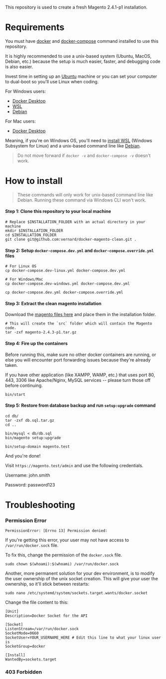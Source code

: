 This repository is used to create a fresh Magento 2.4.1-p1 installation.

# Requirements
You must have [docker](https://docker.com/) and [docker-compose](https://docs.docker.com/compose/install/) command installed to use this repository.

It is highly recommended to use a unix-based system (Ubuntu, MacOS, Debian, etc.) because the setup is much easier, faster, and debugging code is also easier. 

Invest time in setting up an [Ubuntu](https://ubuntu.com/) machine or you can set your computer to dual-boot so you'll use Linux when coding.

For Windows users:
* [Docker Desktop](https://docs.docker.com/desktop/windows/install/)
* [WSL](https://docs.docker.com/desktop/windows/wsl/) 
* [Debian](https://www.microsoft.com/en-us/p/debian/9msvkqc78pk6)

For Mac users:
* [Docker Desktop](https://docs.docker.com/desktop/windows/install/)


Meaning, if you're on Windows OS, you'll need to [install  WSL](https://docs.docker.com/desktop/windows/wsl/) (Windows Subsystem for Linux) and a unix-based command line like [Debian](https://www.microsoft.com/en-us/p/debian/9msvkqc78pk6#activetab=pivot:overviewtab).


> Do not move forward if `docker -v` and `docker-compose -v` doesn't work.

# How to install

> These commands will only work for unix-based command line like Debian. Running these command via Windows CLI won't work.

#### Step 1: Clone this repository to your local machine
```
# Replace $INSTALLATION_FOLDER with an actual directory in your machine
mkdir $INSTALLATION_FOLDER
cd $INSTALLATION_FOLDER
git clone git@github.com:vernard/docker-magento-clean.git .
```

#### Step 2: Setup `docker-compose.dev.yml` and `docker-compose.override.yml` files
```
# For Linux OS
cp docker-compose.dev-linux.yml docker-compose.dev.yml

# For Windows/Mac
cp docker-compose.dev-windows.yml docker-compose.dev.yml

cp docker-compose.dev.yml docker-compose.override.yml
```

#### Step 3: Extract the clean magento installation

Download the [magento files here](https://drive.google.com/drive/folders/1tK71vugVIWn41GUqY1VcKBt-7M0vdwMB?usp=sharing) and place them in the installation folder.

```
# This will create the `src` folder which will contain the Magento code.
tar -zxf magento-2.4.3-p1.tar.gz
``` 

#### Step 4: Fire up the containers
Before running this, make sure no other docker containers are running, or else you will encounter port forwarding issues because they're already taken.

If you have other application (like XAMPP, WAMP, etc.) that uses port 80, 443, 3306 like Apache/Nginx, MySQL services -- please turn those off before continuing. 
```
bin/start 
```

#### Step 5: Restore from database backup and run `setup:upgrade` command
```
cd db/
tar -zxf db.sql.tar.gz
cd ..

bin/mysql < db/db.sql
bin/magento setup:upgrade

bin/setup-domain magento.test
```

And you're done!

Visit `https://magento.test/admin` and use the following credentials.

Username: john.smith

Password: password123

# Troubleshooting

### Permission Error

```
PermissionError: [Errno 13] Permission denied:
```
If you're getting this error, your user may not have access to `/var/run/docker.sock` file.

To fix this, change the permission of the `docker.sock` file.
```$xslt
sudo chown $(whoami):$(whoami) /var/run/docker.sock
```
Another, more permanent solution for your dev environment, is to modify the user ownership of the unix socket creation. This will give your user the ownership, so it'll stick between restarts:

```
sudo nano /etc/systemd/system/sockets.target.wants/docker.socket
```
Change the file content to this:
```
[Unit]
Description=Docker Socket for the API

[Socket]
ListenStream=/var/run/docker.sock
SocketMode=0660
SocketUser=YOUR_USERNAME_HERE # Edit this line to what your linux user is
SocketGroup=docker

[Install]
WantedBy=sockets.target
```

### 403 Forbidden

